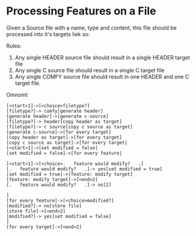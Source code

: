 # Processing Features on a File

Given a Source file with a name, type and content, this file should be processed into it's targets liek so:

Rules:

1. Any single HEADER source file should result in a single HEADER target file
2. Any single C source file should result in a single C target file
3. Any single COMFY source file should result in one HEADER and one C target file.

Omnoml: 

    [<start>1]->[<choice>filetype?]
    [filetype?]-> comfy[generate header]
    [generate header]->[generate c-source]
    [filetype?]-> header[copy header as target]
    [filetype?]-> c source[copy c source as target]
    [generate c-source]->[for every target]
    [copy header as target]->[for every target]
    [copy c source as target]->[for every target|
    [<start>1]->[set modified = false]
    [set modified = false]->[for every feature|

    [<start>1]->[<choice>.   feature would modify?   .]
    [.   feature would modify?   .]-> yes[set modified = true]
    [set modified = true]->[feature: modify target]
    [feature: modify target]->[<end>2]
    [.   feature would modify?   .]-> no[2]

    ]
    [for every feature]->[<choice>modified?]
    [modified?]-> no[store file]
    [store file]->[<end>2]
    [modified?]-> yes[set modified = false]
    ]
    [for every target]->[<end>2]
